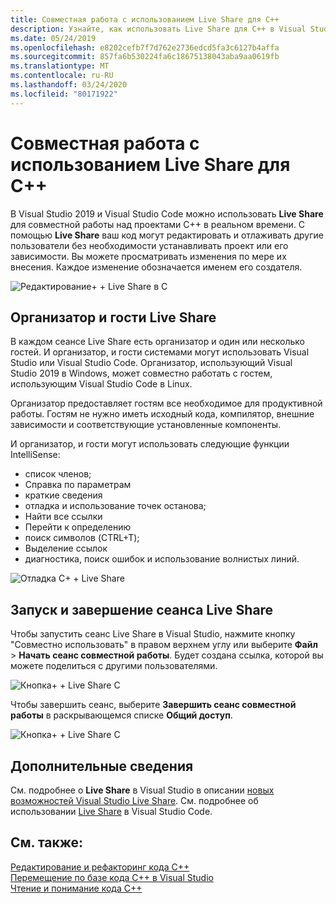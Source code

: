 ```yaml
---
title: Совместная работа с использованием Live Share для C++
description: Узнайте, как использовать Live Share для C++ в Visual Studio для совместной работы и совместного использования кода в реальном времени.
ms.date: 05/24/2019
ms.openlocfilehash: e8202cefb7f7d762e2736edcd5fa3c6127b4affa
ms.sourcegitcommit: 857fa6b530224fa6c18675138043aba9aa0619fb
ms.translationtype: MT
ms.contentlocale: ru-RU
ms.lasthandoff: 03/24/2020
ms.locfileid: "80171922"
---
```

# <a name="collaborate-using-live-share-for-c"></a>Совместная работа с использованием Live Share для C++

В Visual Studio 2019 и Visual Studio Code можно использовать **Live Share** для совместной работы над проектами C++ в реальном времени. С помощью **Live Share** ваш код могут редактировать и отлаживать другие пользователи без необходимости устанавливать проект или его зависимости. Вы можете просматривать изменения по мере их внесения. Каждое изменение обозначается именем его создателя.

![Редактирование&#43; &#43; Live Share в C](../ide/media/live-share-edit-cpp.png "Live Share редактирования вC++")

## <a name="live-share-host-and-guests"></a>Организатор и гости Live Share

В каждом сеансе Live Share есть организатор и один или несколько гостей. И организатор, и гости системами могут использовать Visual Studio или Visual Studio Code. Организатор, использующий Visual Studio 2019 в Windows, может совместно работать с гостем, использующим Visual Studio Code в Linux.

Организатор предоставляет гостям все необходимое для продуктивной работы. Гостям не нужно иметь исходный кода, компилятор, внешние зависимости и соответствующие установленные компоненты.

И организатор, и гости могут использовать следующие функции IntelliSense:

- список членов;
- Справка по параметрам
- краткие сведения
- отладка и использование точек останова;
- Найти все ссылки
- Перейти к определению
- поиск символов (CTRL+T);
- Выделение ссылок
- диагностика, поиск ошибок и использование волнистых линий.

![Отладка C&#43; &#43; Live Share](../ide/media/live-share-debug-cpp.png "Отладка Live Share вC++")

## <a name="start-and-end-a-live-share-session"></a>Запуск и завершение сеанса Live Share

Чтобы запустить сеанс Live Share в Visual Studio, нажмите кнопку "Совместно использовать" в правом верхнем углу или выберите **Файл** > **Начать сеанс совместной работы**. Будет создана ссылка, которой вы можете поделиться с другими пользователями.

![Кнопка&#43; &#43; Live Share C](../ide/media/live-share-button-cpp.png "Кнопка Live Share")

Чтобы завершить сеанс, выберите **Завершить сеанс совместной работы** в раскрывающемся списке **Общий доступ**.

![Кнопка&#43; &#43; Live Share C](../ide/media/live-share-end-session-cpp.png "Кнопка Live Share")

## <a name="for-more-information"></a>Дополнительные сведения

См. подробнее о **Live Share** в Visual Studio в описании [новых возможностей Visual Studio Live Share](/visualstudio/liveshare/). См. подробнее об использовании [Live Share](https://marketplace.visualstudio.com/items?itemName=ms-vsliveshare.vsliveshare) в Visual Studio Code.

## <a name="see-also"></a>См. также:

[Редактирование и рефакторинг кода C++](writing-and-refactoring-code-cpp.md)</br>
[Перемещение по базе кода С++ в Visual Studio](navigate-code-cpp.md)</br>
[Чтение и понимание кода C++](read-and-understand-code-cpp.md)</br>
